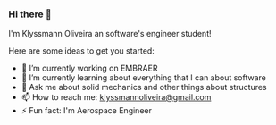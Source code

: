 ### Hi there 👋


I'm Klyssmann Oliveira an software's engineer student!

Here are some ideas to get you started:

- 🔭 I’m currently working on EMBRAER
- 🌱 I’m currently learning about everything that I can about software
- 💬 Ask me about solid mechanics and other things about structures 
- 📫 How to reach me: klyssmannoliveira@gmail.com
- ⚡ Fun fact: I'm Aerospace Engineer
